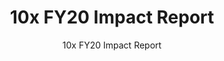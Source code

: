 ---
slug: fy20-impact-report
reportUrl: "/reports/10x_FY20_Impact_Report.pdf"
title: 10x FY20 Impact Report
subtitle: 10x FY20 Impact Report
year: 2020
excerpt: "In our FY20 impact report, we delve into our journey from shipping prototypes
  to shipping live products. We showcase nine of our high-impact projects and explore
  the concept of 10x dark matter for the first time, which covers the value we seek
  to produce as a program that isn’t product-shaped."
template: "6"
pdf: true
permalink: false

---